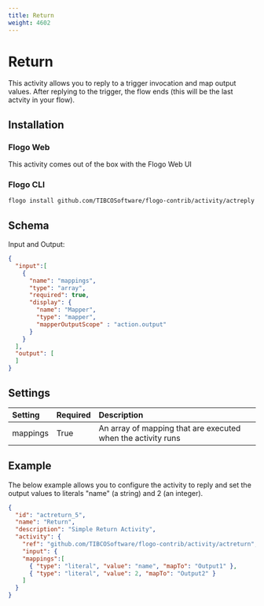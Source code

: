 ```yaml
---
title: Return
weight: 4602
---
```


# Return
This activity allows you to reply to a trigger invocation and map output values. After replying to the trigger, the flow ends (this will be the last actvity in your flow).

## Installation
### Flogo Web
This activity comes out of the box with the Flogo Web UI
### Flogo CLI
```bash
flogo install github.com/TIBCOSoftware/flogo-contrib/activity/actreply
```

## Schema
Input and Output:

```json
{
  "input":[
    {
      "name": "mappings",
      "type": "array",
      "required": true,
      "display": {
        "name": "Mapper",
        "type": "mapper",
        "mapperOutputScope" : "action.output"
      }
    }
  ],
  "output": [
  ]
}
```

## Settings
| Setting     | Required | Description |
|:------------|:---------|:------------|
| mappings    | True     | An array of mapping that are executed when the activity runs |


## Example
The below example allows you to configure the activity to reply and set the output values to literals "name" (a string) and 2 (an integer).

```json
{
  "id": "actreturn_5",
  "name": "Return",
  "description": "Simple Return Activity",
  "activity": {
    "ref": "github.com/TIBCOSoftware/flogo-contrib/activity/actreturn",
    "input": {
  	"mappings":[
      { "type": "literal", "value": "name", "mapTo": "Output1" },
      { "type": "literal", "value": 2, "mapTo": "Output2" }
    ]
  }
}
```